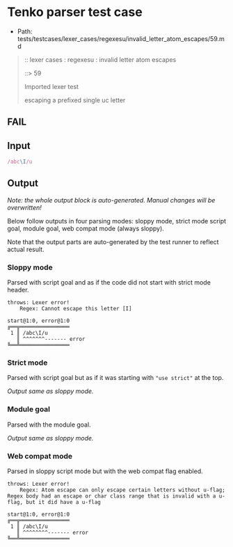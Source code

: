 # Tenko parser test case

- Path: tests/testcases/lexer_cases/regexesu/invalid_letter_atom_escapes/59.md

> :: lexer cases : regexesu : invalid letter atom escapes
>
> ::> 59
>
> Imported lexer test
>
> escaping a prefixed single uc letter

## FAIL

## Input

`````js
/abc\I/u
`````

## Output

_Note: the whole output block is auto-generated. Manual changes will be overwritten!_

Below follow outputs in four parsing modes: sloppy mode, strict mode script goal, module goal, web compat mode (always sloppy).

Note that the output parts are auto-generated by the test runner to reflect actual result.

### Sloppy mode

Parsed with script goal and as if the code did not start with strict mode header.

`````
throws: Lexer error!
    Regex: Cannot escape this letter [I]

start@1:0, error@1:0
╔══╦════════════════
 1 ║ /abc\I/u
   ║ ^^^^^^^------- error
╚══╩════════════════

`````

### Strict mode

Parsed with script goal but as if it was starting with `"use strict"` at the top.

_Output same as sloppy mode._

### Module goal

Parsed with the module goal.

_Output same as sloppy mode._

### Web compat mode

Parsed in sloppy script mode but with the web compat flag enabled.

`````
throws: Lexer error!
    Regex: Atom escape can only escape certain letters without u-flag; Regex body had an escape or char class range that is invalid with a u-flag, but it did have a u-flag

start@1:0, error@1:0
╔══╦════════════════
 1 ║ /abc\I/u
   ║ ^^^^^^^^------- error
╚══╩════════════════

`````

